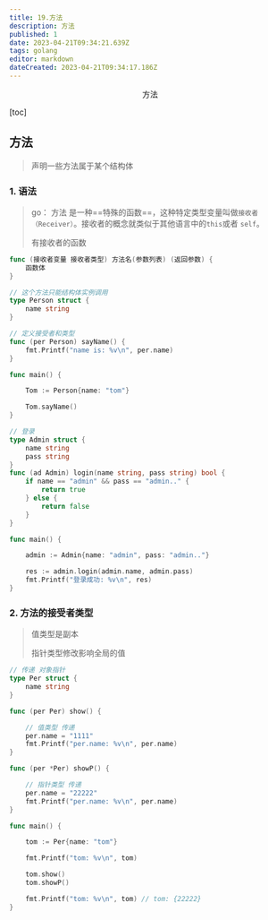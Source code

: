 ```yaml
---
title: 19.方法
description: 方法
published: 1
date: 2023-04-21T09:34:21.639Z
tags: golang
editor: markdown
dateCreated: 2023-04-21T09:34:17.186Z
---
```


<center>方法</center>



[toc]





## 方法

>  声明一些方法属于某个结构体



### 1. 语法

> go： 方法 是一种==特殊的函数==，这种特定类型变量叫做`接收者（Receiver）`。接收者的概念就类似于其他语言中的`this`或者 `self`。
>
> 有接收者的函数

```go
func (接收者变量 接收者类型) 方法名(参数列表) (返回参数) {
    函数体
}
```

```go
// 这个方法只能结构体实例调用
type Person struct {
	name string
}

// 定义接受者和类型
func (per Person) sayName() {
	fmt.Printf("name is: %v\n", per.name)
}

func main() {

	Tom := Person{name: "tom"}

	Tom.sayName()
}

```

```go
// 登录
type Admin struct {
	name string
	pass string
}
func (ad Admin) login(name string, pass string) bool {
	if name == "admin" && pass == "admin.." {
		return true
	} else {
		return false
	}
}

func main() {

	admin := Admin{name: "admin", pass: "admin.."}

	res := admin.login(admin.name, admin.pass)
	fmt.Printf("登录成功: %v\n", res)
}
```



### 2. 方法的接受者类型

> 值类型是副本
>
> 指针类型修改影响全局的值

```go
// 传递 对象指针
type Per struct {
	name string
}

func (per Per) show() {

	// 值类型 传递
	per.name = "1111"
	fmt.Printf("per.name: %v\n", per.name)
}

func (per *Per) showP() {

	// 指针类型 传递
	per.name = "22222"
	fmt.Printf("per.name: %v\n", per.name)
}

func main() {

	tom := Per{name: "tom"}

	fmt.Printf("tom: %v\n", tom)

	tom.show()
	tom.showP()

	fmt.Printf("tom: %v\n", tom) // tom: {22222}
}

```







